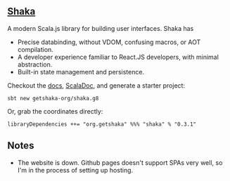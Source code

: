 ## [Shaka](https://getshaka.org)

A modern Scala.js library for building user interfaces. Shaka has

* Precise databinding, without VDOM, confusing macros, or AOT compilation.
* A developer experience familiar to React.JS developers, with minimal abstraction.
* Built-in state management and persistence.

Checkout the [docs](https://getshaka.org), [ScalaDoc](https://javadoc.io/doc/org.getshaka/shaka_sjs1_3/latest/api/org/getshaka/shaka.html), and generate a starter project:

```
sbt new getshaka-org/shaka.g8
```

Or, grab the coordinates directly:

```
libraryDependencies ++= "org.getshaka" %%% "shaka" % "0.3.1"
```

## Notes
* The website is down. Github pages doesn't support SPAs very well, so I'm in the process of setting up hosting.